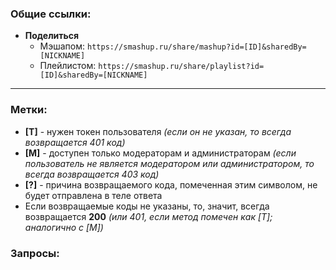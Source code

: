 ### Общие ссылки:
* **Поделиться**
  * Мэшапом: `https://smashup.ru/share/mashup?id=[ID]&sharedBy=[NICKNAME]`
  * Плейлистом: `https://smashup.ru/share/playlist?id=[ID]&sharedBy=[NICKNAME]`

---

### Метки:
* **[T]** - нужен токен пользователя *(если он не указан, то всегда возвращается 401 код)*
* **[М]** - доступен только модераторам и администраторам *(если пользователь не является модератором или администратором, то всегда возвращается 403 код)*
* **[?]** - причина возвращаемого кода, помеченная этим символом, не будет отправлена в теле ответа
* Если возвращаемые коды не указаны, то, значит, всегда возвращается **200** *(или 401, если метод помечен как [T]; аналогично с [M])*

### Запросы:
